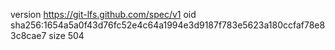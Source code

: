 version https://git-lfs.github.com/spec/v1
oid sha256:1654a5a0f43d76fc52e4c64a1994e3d9187f783e5623a180ccfaf78e83c8cae7
size 504

